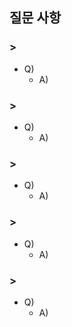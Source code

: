 ## 질문 사항

### >

- Q)
  - A)

### >

- Q)
  - A)

### >

- Q)
  - A)

### >

- Q)
  - A)

### >

- Q)
  - A)
